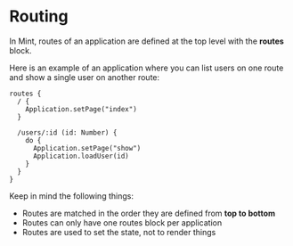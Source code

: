 # Routing

In Mint, routes of an application are defined at the top level with the **routes** block.

Here is an example of an application where you can list users on one route and show a single user on another route:

```text
routes {
  / {
    Application.setPage("index")
  }

  /users/:id (id: Number) {
    do {
      Application.setPage("show")
      Application.loadUser(id)
    }
  }
}
```

Keep in mind the following things:

* Routes are matched in the order they are defined from **top to bottom**
* Routes can only have one routes block per application
* Routes are used to set the state, not to render things

